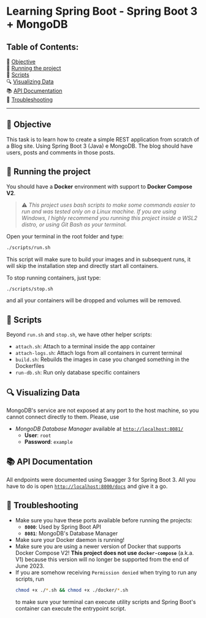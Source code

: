 # Learning Spring Boot - Spring Boot 3 + MongoDB


## Table of Contents:

🎯 [Objective](#-objective)  
🏃 [Running the project](#-running-the-project)  
📄 [Scripts](#-scripts)  
🔍 [Visualizing Data](#-visualizing-data)   
📚 [API Documentation](#-api-documentation)   
🚧 [Troubleshooting](#-troubleshooting)


---


## 🎯 Objective

This task is to learn how to create a simple REST application from scratch of a Blog site. Using Spring Boot 3 (Java) e MongoDB. The blog should have users, posts and comments in those posts.


## 🏃 Running the project

You should have a **Docker** environment with support to **Docker Compose V2**.

> ⚠️ _This project uses bash scripts to make some commands easier to run and was tested only on a Linux machine. If you are using Windows, I highly recommend you running this project inside a WSL2 distro, or using Git Bash as your terminal._

Open your terminal in the root folder and type:

```bash
./scripts/run.sh
```

This script will make sure to build your images and in subsequent runs, it will skip the installation step and directly start all containers.

To stop running containers, just type:

```bash
./scripts/stop.sh
```

and all your containers will be dropped and volumes will be removed.


## 📄 Scripts

Beyond `run.sh` and `stop.sh`, we have other helper scripts:

- `attach.sh`: Attach to a terminal inside the app container
- `attach-logs.sh`: Attach logs from all containers in current terminal
- `build.sh`: Rebuilds the images in case you changed something in the Dockerfiles
- `run-db.sh`: Run only database specific containers


## 🔍 Visualizing Data

MongoDB's service are not exposed at any port to the host machine, so you cannot connect directly to them. Please, use

- _MongoDB Database Manager_ available at [`http://localhost:8081/`](http://localhost:8080/)
    - **User**: `root`
    - **Password**: `example`


## 📚 API Documentation

All endpoints were documented using Swagger 3 for Spring Boot 3. All you have to do is open [`http://localhost:8000/docs`](http://localhost:3000/api-docs) and give it a go.


## 🚧 Troubleshooting

- Make sure you have these ports available before running the projects:
    - **`8000`**: Used by Spring Boot API
    - **`8081`**: MongoDB's Database Manager
- Make sure your Docker daemon is running!
- Make sure you are using a newer version of Docker that supports Docker Compose V2! **This project does not use `docker-compose`** (a.k.a. V1) because this version will no longer be supported from the end of June 2023.
- If you are somehow receiving `Permission denied` when trying to run any scripts, run
  ```sh
  chmod +x ./*.sh && chmod +x ./docker/*.sh
  ```
  to make sure your terminal can execute utility scripts and Spring Boot's container can execute the entrypoint script.

